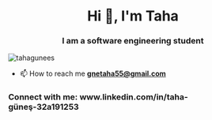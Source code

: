 <h1 align="center">Hi 👋, I'm Taha</h1>
<h3 align="center">I am a software engineering student</h3>

<p align="left"> <img src="https://komarev.com/ghpvc/?username=tahagunees&label=Profile%20views&color=0e75b6&style=flat" alt="tahagunees" /> </p>

- 📫 How to reach me **gnetaha55@gmail.com**

<h3 align="left">Connect with me:
 www.linkedin.com/in/taha-güneş-32a191253</h3>
<p align="left">
</p>
